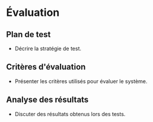 # Évaluation

## Plan de test

- Décrire la stratégie de test.

## Critères d'évaluation

- Présenter les critères utilisés pour évaluer le système.

## Analyse des résultats

- Discuter des résultats obtenus lors des tests.
